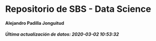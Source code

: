 # Repositorio de SBS - Data Science
####  Alejandro Padilla Jonguitud

##### Última actualización de datos: 2020-03-02 10:53:32
